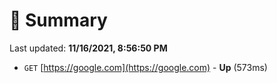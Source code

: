 # 📖 Summary
Last updated: **11/16/2021, 8:56:50 PM**

- `GET` [https://google.com](https://google.com) - **Up** (573ms)
